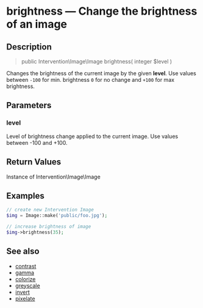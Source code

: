 # brightness — Change the brightness of an image

## Description

> public Intervention\Image\Image brightness( integer $level )

Changes the brightness of the current image by the given **level**. Use values between ```-100``` for min. brightness ```0``` for no change and ```+100``` for max brightness.


## Parameters

### level
Level of brightness change applied to the current image. Use values between -100 and +100.

## Return Values
Instance of Intervention\Image\Image

## Examples

```php
// create new Intervention Image
$img = Image::make('public/foo.jpg');

// increase brightness of image
$img->brightness(35);
```

## See also

- [contrast](/api/contrast)
- [gamma](/api/gamma)
- [colorize](/api/colorize)
- [greyscale](/api/greyscale)
- [invert](/api/invert)
- [pixelate](/api/pixelate)
